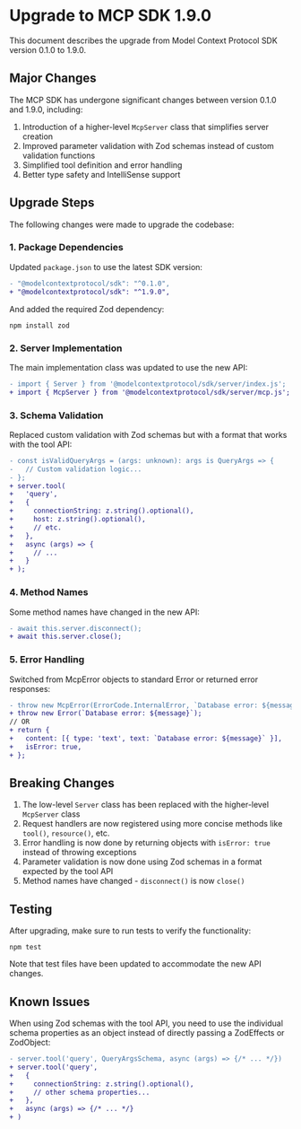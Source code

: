 # Upgrade to MCP SDK 1.9.0

This document describes the upgrade from Model Context Protocol SDK version 0.1.0 to 1.9.0.

## Major Changes

The MCP SDK has undergone significant changes between version 0.1.0 and 1.9.0, including:

1. Introduction of a higher-level `McpServer` class that simplifies server creation
2. Improved parameter validation with Zod schemas instead of custom validation functions
3. Simplified tool definition and error handling
4. Better type safety and IntelliSense support

## Upgrade Steps

The following changes were made to upgrade the codebase:

### 1. Package Dependencies

Updated `package.json` to use the latest SDK version:

```diff
- "@modelcontextprotocol/sdk": "^0.1.0",
+ "@modelcontextprotocol/sdk": "^1.9.0",
```

And added the required Zod dependency:

```
npm install zod
```

### 2. Server Implementation

The main implementation class was updated to use the new API:

```diff
- import { Server } from '@modelcontextprotocol/sdk/server/index.js';
+ import { McpServer } from '@modelcontextprotocol/sdk/server/mcp.js';
```

### 3. Schema Validation

Replaced custom validation with Zod schemas but with a format that works with the tool API:

```diff
- const isValidQueryArgs = (args: unknown): args is QueryArgs => {
-   // Custom validation logic...
- };
+ server.tool(
+   'query',
+   {
+     connectionString: z.string().optional(),
+     host: z.string().optional(),
+     // etc.
+   },
+   async (args) => {
+     // ...
+   }
+ );
```

### 4. Method Names

Some method names have changed in the new API:

```diff
- await this.server.disconnect();
+ await this.server.close();
```

### 5. Error Handling

Switched from McpError objects to standard Error or returned error responses:

```diff
- throw new McpError(ErrorCode.InternalError, `Database error: ${message}`);
+ throw new Error(`Database error: ${message}`);
// OR
+ return {
+   content: [{ type: 'text', text: `Database error: ${message}` }],
+   isError: true,
+ };
```

## Breaking Changes

1. The low-level `Server` class has been replaced with the higher-level `McpServer` class
2. Request handlers are now registered using more concise methods like `tool()`, `resource()`, etc.
3. Error handling is now done by returning objects with `isError: true` instead of throwing exceptions
4. Parameter validation is now done using Zod schemas in a format expected by the tool API
5. Method names have changed - `disconnect()` is now `close()`

## Testing

After upgrading, make sure to run tests to verify the functionality:

```
npm test
```

Note that test files have been updated to accommodate the new API changes.

## Known Issues

When using Zod schemas with the tool API, you need to use the individual schema properties as an object instead of directly passing a ZodEffects or ZodObject:

```diff
- server.tool('query', QueryArgsSchema, async (args) => {/* ... */})
+ server.tool('query', 
+   {
+     connectionString: z.string().optional(),
+     // other schema properties...
+   }, 
+   async (args) => {/* ... */}
+ )
```
